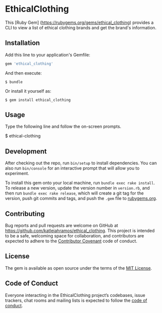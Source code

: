 # EthicalClothing

This [Ruby Gem] (https://rubygems.org/gems/ethical_clothing) provides a CLI to view a list of ethical clothing brands and get the brand's information. 

## Installation

Add this line to your application's Gemfile:

```ruby
gem 'ethical_clothing'
```

And then execute:

    $ bundle

Or install it yourself as:

    $ gem install ethical_clothing

## Usage

Type the following line and follow the on-screen prompts.

  $ ethical-clothing

## Development

After checking out the repo, run `bin/setup` to install dependencies. You can also run `bin/console` for an interactive prompt that will allow you to experiment.

To install this gem onto your local machine, run `bundle exec rake install`. To release a new version, update the version number in `version.rb`, and then run `bundle exec rake release`, which will create a git tag for the version, push git commits and tags, and push the `.gem` file to [rubygems.org](https://rubygems.org).

## Contributing

Bug reports and pull requests are welcome on GitHub at https://github.com/katleiahramos/ethical_clothing. This project is intended to be a safe, welcoming space for collaboration, and contributors are expected to adhere to the [Contributor Covenant](http://contributor-covenant.org) code of conduct.

## License

The gem is available as open source under the terms of the [MIT License](https://opensource.org/licenses/MIT).

## Code of Conduct

Everyone interacting in the EthicalClothing project’s codebases, issue trackers, chat rooms and mailing lists is expected to follow the [code of conduct](https://github.com/katleiahramos/ethical_clothing/blob/master/CODE_OF_CONDUCT.md).
